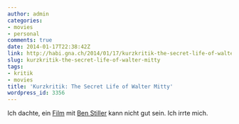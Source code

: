 ```yaml
---
author: admin
categories:
- movies
- personal
comments: true
date: 2014-01-17T22:38:42Z
link: http://habi.gna.ch/2014/01/17/kurzkritik-the-secret-life-of-walter-mitty/
slug: kurzkritik-the-secret-life-of-walter-mitty
tags:
- kritik
- movies
title: 'Kurzkritik: The Secret Life of Walter Mitty'
wordpress_id: 3356
---
```


Ich dachte, ein [Film](http://www.imdb.com/title/tt0359950/) mit [Ben Stiller](http://www.imdb.com/name/nm0001774/) kann nicht gut sein. Ich irrte mich.
